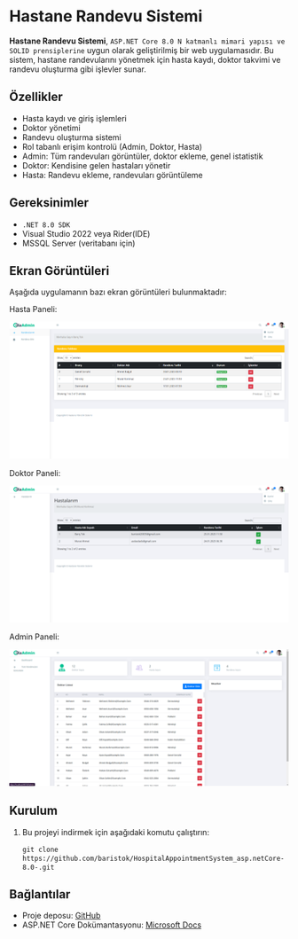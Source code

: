 <!DOCTYPE html>
<html lang="tr">
</head>
<body>
    <h1>Hastane Randevu Sistemi</h1>
    <p><strong>Hastane Randevu Sistemi</strong>, <code>ASP.NET Core 8.0 N katmanlı mimari yapısı ve SOLID prensiplerine</code> uygun olarak geliştirilmiş bir web uygulamasıdır. Bu sistem, hastane randevularını yönetmek için hasta kaydı, doktor takvimi ve randevu oluşturma gibi işlevler sunar.</p>
    <h2>Özellikler</h2>
    <ul>
        <li>Hasta kaydı ve giriş işlemleri</li>
        <li>Doktor yönetimi</li>
        <li>Randevu oluşturma sistemi</li>
        <li>Rol tabanlı erişim kontrolü (Admin, Doktor, Hasta)</li>
        <li>Admin: Tüm randevuları görüntüler, doktor ekleme, genel istatistik</li>
        <li>Doktor: Kendisine gelen hastaları yönetir</li>
        <li>Hasta: Randevu ekleme, randevuları görüntüleme</li>
    </ul>
    <h2>Gereksinimler</h2>
    <ul>
        <li><code>.NET 8.0 SDK</code></li>
        <li>Visual Studio 2022 veya Rider(IDE)</li>
        <li>MSSQL Server (veritabanı için)</li>
    </ul>
    <h2>Ekran Görüntüleri</h2>
    <p>Aşağıda uygulamanın bazı ekran görüntüleri bulunmaktadır:</p>
    <p>Hasta Paneli:</p>
    <img src="https://github.com/baristok/HospitalAppointmentSystem_asp.netCore-8.0-/blob/main/HastaneRandevuSistemi/HastaneRandevuSistemi/wwwroot/images/Hasta.png" alt="HastaPaneli">
    <p>Doktor Paneli:</p>
    <img src="https://github.com/baristok/HospitalAppointmentSystem_asp.netCore-8.0-/blob/main/HastaneRandevuSistemi/HastaneRandevuSistemi/wwwroot/images/Doktor.png" alt="DoktorPaneli">
    <p>Admin Paneli:</p>
    <img src="https://github.com/baristok/HospitalAppointmentSystem_asp.netCore-8.0-/blob/main/HastaneRandevuSistemi/HastaneRandevuSistemi/wwwroot/images/Admin1.png" alt="AdminPaneli">
    <h2>Kurulum</h2>
    <ol>
        <li>Bu projeyi indirmek için aşağıdaki komutu çalıştırın:</li>
        <pre><code>git clone https://github.com/baristok/HospitalAppointmentSystem_asp.netCore-8.0-.git</code></pre>   
    </ol>
    <h2>Bağlantılar</h2>
    <ul>
        <li>Proje deposu: <a href="https://github.com/baristok/HospitalAppointmentSystem_asp.netCore-8.0-" target="_blank">GitHub</a></li>
        <li>ASP.NET Core Dokümantasyonu: <a href="https://learn.microsoft.com/tr-tr/aspnet/core/" target="_blank">Microsoft Docs</a></li>
    </ul>
</body>
</html>
